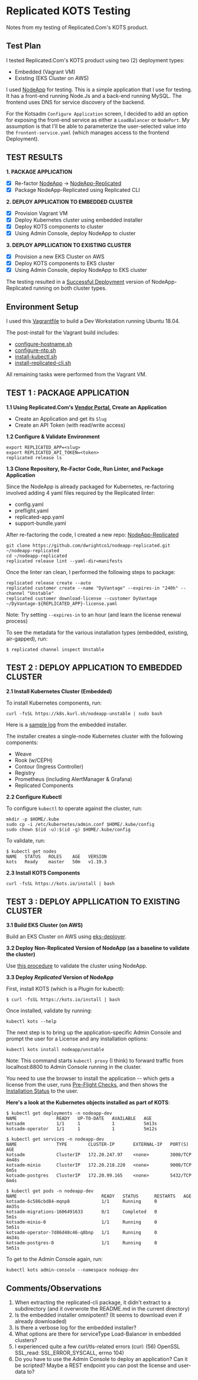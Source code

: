 # Replicated KOTS Testing
Notes from my testing of Replicated.Com's KOTS product.

## Test Plan
I tested Replicated.Com's KOTS product using two (2) deployment types:
* Embedded (Vagrant VM)
* Existing (EKS Cluster on AWS)

I used [NodeApp](https://github.com/dwrightco1/nodeapp) for testing.  This is a simple application that I use for testing.  It has a front-end running Node.Js and a back-end running MySQL.  The frontend uses DNS for service discovery of the backend.

For the Kotsadm `Configure Application` screen, I decided to add an option for exposing the front-end service as either a `LoadBalancer` or `NodePort`.  My assumption is that I'll be able to parameterize the user-selected value into the `frontent-service.yaml` (which manages access to the frontend Deployment).

## TEST RESULTS

**1. PACKAGE APPLICATION**

- [x] Re-factor [NodeApp](https://github.com/dwrightco1/nodeapp.git) -> [NodeApp-Replicated](https://github.com/dwrightco1/nodeapp-replicated.git)
- [x] Package NodeApp-Replicated using Replicated CLI

**2. DEPLOY APPLICATION TO EMBEDDED CLUSTER**
- [x] Provision Vagrant VM
- [x] Deploy Kubernetes cluster using embedded installer
- [x] Deploy KOTS components to cluster
- [x] Using Admin Console, deploy NodeApp to cluster

**3. DEPLOY APPLLICATION TO EXISTING CLUSTER**
- [x] Provision a new EKS Cluster on AWS
- [x] Deploy KOTS components to EKS cluster
- [x] Using Admin Console, deploy NodeApp to EKS cluster

The testing resulted in a [Successful Deployment](img/nodeapp-install-success.png) version of NodeApp-Replicated running on both cluster types.

## Environment Setup
I used this [Vagrantfile](vagrant/Vagrantfile) to build a Dev Workstation running Ubuntu 18.04.

The post-install for the Vagrant build includes:
* [configure-hostname.sh](vagrant/scripts/configure-hostname.sh)
* [configure-ntp.sh](vagrant/scripts/configure-ntp.sh)
* [install-kubectl.sh](vagrant/scripts/install-terraform-aws.sh)
* [install-replicated-cli.sh](vagrant/scripts/install-replicated-cli.sh)

All remaining tasks were performed from the Vagrant VM.

## TEST 1 : PACKAGE APPLICATION

**1.1 Using Replicated.Com's [Vendor Portal](https://vendor.replicated.com), Create an Application**

* Create an Application and get its `Slug`
* Create an API Token (with read/write access)

**1.2 Configure & Validate Environment**

```
export REPLICATED_APP=<slug>
export REPLICATED_API_TOKEN=<token>
replicated release ls
```

**1.3 Clone Repository, Re-Factor Code, Run Linter, and Package Application**

Since the NodeApp is already packaged for Kubernetes, re-factoring involved adding 4 yaml files required by the Replicated linter:
* config.yaml
* preflight.yaml
* replicated-app.yaml
* support-bundle.yaml

After re-factoring the code, I created a new repo: [NodeApp-Replicated](https://github.com/dwrightco1/nodeapp-replicated.git)
```
git clone https://github.com/dwrightco1/nodeapp-replicated.git ~/nodeapp-replicated
cd ~/nodeapp-replicated
replicated release lint --yaml-dir=manifests
```

Once the linter ran clean, I performed the following steps to package:
```
replicated release create --auto
replicated customer create --name "DyVantage" --expires-in "240h" --channel "Unstable"
replicated customer download-license --customer DyVantage ~/DyVantage-${REPLICATED_APP}-license.yaml
```

Note: Try setting `--expires-in` to an hour (and learn the license renewal process)

To see the metadata for the various installation types (embedded, existing, air-gapped), run:
```
$ replicated channel inspect Unstable
```

## TEST 2 : DEPLOY APPLICATION TO EMBEDDED CLUSTER

**2.1 Install Kubernetes Cluster (Embedded)**

To install Kubernetes components, run:
```
curl -fsSL https://k8s.kurl.sh/nodeapp-unstable | sudo bash
```

Here is a [sample log](log/kots-install.log) from the embedded installer.

The installer creates a single-node Kubernetes cluster with the following components:
* Weave
* Rook (w/CEPH)
* Contour (Ingress Controller)
* Registry
* Prometheus (including AlertManager & Grafana)
* Replicated Components

**2.2 Configure Kubectl**

To configure `kubectl` to operate against the cluster, run:
```
mkdir -p $HOME/.kube
sudo cp -i /etc/kubernetes/admin.conf $HOME/.kube/config
sudo chown $(id -u):$(id -g) $HOME/.kube/config
```

To validate, run:
```
$ kubectl get nodes
NAME   STATUS   ROLES    AGE   VERSION
kots   Ready    master   50m   v1.19.3
```

**2.3 Install KOTS Components**

```
curl -fsSL https://kots.io/install | bash
```

## TEST 3 : DEPLOY APPLLICATION TO EXISTING CLUSTER

**3.1 Build EKS Cluster (on AWS)**

Build an EKS Cluster on AWS using [eks-deployer](https://github.com/dyvantage/eks-deployer).

**3.2 Deploy Non-Replicated Version of NodeApp (as a baseline to validate the cluster)**

Use [this procedure](README-NODEAPP.md) to validate the cluster using NodeApp.

**3.3 Deploy *Replicated* Version of NodeApp**

First, install KOTS (which is a Plugin for kubectl):
```
$ curl -fsSL https://kots.io/install | bash
```

Once installed, validate by running:
```
kubectl kots --help
```

The next step is to bring up the application-specific Admin Console and prompt the user for a License and any installation options:
```
kubectl kots install nodeapp/unstable
```
Note: This command starts `kubectl proxy` (I think) to forward traffic from localhost:8800 to Admin Console running in the cluster.

You need to use the browser to install the application -- which gets a license from the user, runs [Pre-Flight Checks](img/nodeapp-preflight-checks.png), and then shows the [Installation Status](img/nodeapp-install-success.png) to the user.

**Here's a look at the Kubernetes objects installed as part of KOTS**:
```
$ kubectl get deployments -n nodeapp-dev
NAME               READY   UP-TO-DATE   AVAILABLE   AGE
kotsadm            1/1     1            1           5m13s
kotsadm-operator   1/1     1            1           5m12s

$ kubectl get services -n nodeapp-dev
NAME               TYPE        CLUSTER-IP       EXTERNAL-IP   PORT(S)    AGE
kotsadm            ClusterIP   172.20.247.97    <none>        3000/TCP   4m48s
kotsadm-minio      ClusterIP   172.20.218.220   <none>        9000/TCP   6m5s
kotsadm-postgres   ClusterIP   172.20.99.165    <none>        5432/TCP   6m4s

$ kubectl get pods -n nodeapp-dev
NAME                                READY   STATUS      RESTARTS   AGE
kotsadm-6c586cbd84-mqnp8            1/1     Running     0          4m35s
kotsadm-migrations-1606491633       0/1     Completed   0          5m1s
kotsadm-minio-0                     1/1     Running     0          5m51s
kotsadm-operator-7d86d48c46-q8bnp   1/1     Running     0          4m34s
kotsadm-postgres-0                  1/1     Running     0          5m51s
```

To get to the Admin Console again, run:
```
kubectl kots admin-console --namespace nodeapp-dev
```

## Comments/Observations
1. When extracting the replicated-cli package, it didn't extract to a subdirectory (and it overwrote the README.md in the current directory)
2. Is the embedded installer omnipotent?  (It seems to download even if already downloaded)
3. Is there a verbose log for the embedded installer?
4. What options are there for serviceType Load-Balancer in embedded clusters?
5. I experienced quite a few curl/tls-related errors (curl: (56) OpenSSL SSL_read: SSL_ERROR_SYSCALL, errno 104)
6. Do you have to use the Admin Console to deploy an application?  Can it be scripted?  Maybe a REST endpoint you can post the license and user-data to?
